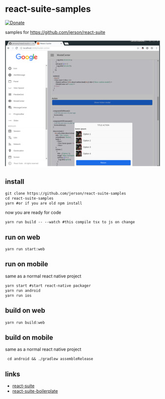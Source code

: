 # react-suite-samples

[![Donate](https://img.shields.io/badge/Donate-PayPal-green.svg)](https://www.paypal.me/gpardogamez)

samples for https://github.com/jerson/react-suite

![default view](https://github.com/jerson/react-suite-samples/raw/master/docs/sample.png)


## install

    git clone https://github.com/jerson/react-suite-samples
    cd react-suite-samples
    yarn #or if you are old npm install
    

now you are ready for code

    yarn run build -- --watch #this compile tsx to js on change
    

## run on web
    
    yarn run start:web
    
## run on mobile

same as a normal react native project

    yarn start #start react-native packager
    yarn run android 
    yarn run ios 

## build on web
    
    yarn run build:web
    
## build on mobile

same as a normal react native project

     cd android && ./gradlew assembleRelease  
    
## links

- [react-suite](https://github.com/jerson/react-suite)
- [react-suite-boilerplate](https://github.com/jerson/react-suite-boilerplate)
